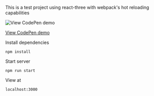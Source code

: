 This is a test project using react-three with webpack's hot reloading capabilities

![View CodePen demo](http://imgur.com/FSStDvZ)

[View CodePen demo](http://s.codepen.io/jacobclarke92/debug/WQOGdK)

Install dependencies

`npm install`


Start server

`npm run start`


View at

`localhost:3000`
